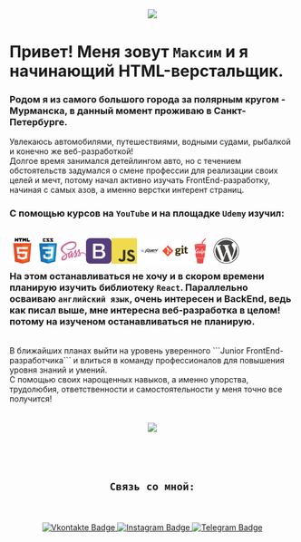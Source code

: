 <div id="header" align="center">
    <img src="https://media.giphy.com/media/Qo2dupDib32rkTY4hX/giphy.gif" width="500"/>
</div>

# Привет! Меня зовут ```Максим``` и я начинающий HTML-верстальщик.

### Родом я из самого большого города за полярным кругом - Мурманска, в данный момент проживаю в Санкт-Петербурге.

Увлекаюсь автомобилями, путешествиями, водными судами, рыбалкой и конечно же веб-разработкой! <br> 
Долгое время занимался детейлингом авто, но с течением обстоятельств задумался о смене профессии для реализации своих целей и мечт, потому начал активно изучать FrontEnd-разработку, начиная с самых азов, а именно верстки интерент страниц. <br>

### С помощью курсов на ```YouTube``` и на площадке ```Udemy``` изучил:
<br>
<img align="left" alt="Html" width="45" src="https://raw.githubusercontent.com/github/explore/80688e429a7d4ef2fca1e82350fe8e3517d3494d/topics/html/html.png"></img>
<img align="left" alt="CSS" width="45" src="https://raw.githubusercontent.com/github/explore/80688e429a7d4ef2fca1e82350fe8e3517d3494d/topics/css/css.png"></img>
<img align="left" alt="Sass" width="45" src="https://raw.githubusercontent.com/github/explore/80688e429a7d4ef2fca1e82350fe8e3517d3494d/topics/sass/sass.png"></img>
<img align="left" alt="Bootstrap" width="45" src="https://raw.githubusercontent.com/github/explore/80688e429a7d4ef2fca1e82350fe8e3517d3494d/topics/bootstrap/bootstrap.png"></img>
<img align="left" alt="JavaScript" width="45" src="https://raw.githubusercontent.com/github/explore/80688e429a7d4ef2fca1e82350fe8e3517d3494d/topics/javascript/javascript.png"></img>
<img align="left" alt="JQuery" width="45" src="https://raw.githubusercontent.com/github/explore/80688e429a7d4ef2fca1e82350fe8e3517d3494d/topics/jquery/jquery.png"></img>
<img align="left" alt="Git" width="45" src="https://raw.githubusercontent.com/github/explore/80688e429a7d4ef2fca1e82350fe8e3517d3494d/topics/git/git.png"></img>
<img align="left" alt="Gulp" width="45" src="https://raw.githubusercontent.com/github/explore/80688e429a7d4ef2fca1e82350fe8e3517d3494d/topics/gulp/gulp.png"></img>
<img align="left" alt="WordPress" width="45" src="https://raw.githubusercontent.com/github/explore/80688e429a7d4ef2fca1e82350fe8e3517d3494d/topics/wordpress/wordpress.png"></img>
<br>
<br>

### На этом останавливаться не хочу и в скором времени планирую изучить библиотеку ```React```. Параллельно осваиваю ```английский язык```, очень интересен и BackEnd, ведь как писал выше, мне интересна веб-разработка в целом! потому на изученом останавливаться не планирую.
<br>
В ближайших планах выйти на уровень уверенного ```Junior FrontEnd-разработчика``` и влиться в команду профессионалов для повышения уровня знаний и умений.
<br>
С помощью своих нарощенных навыков, а именно упорства, трудолюбия, ответственности и самостоятельности у меня точно все получится!
<br>
<br>
<br>

<div id="social" align="center">
  <img src="https://media.giphy.com/media/M9gbBd9nbDrOTu1Mqx/giphy.gif" width="200"/>
</div>
<br>
<br>
<br>

## <div align=center>```Связь со мной:```</div>
<br>
<br>

<div id="badges" align="center">
  <a href="https://vk.com/maberukov">
    <img src="https://img.shields.io/badge/Vkontakte-blue?style=for-the-badge&logo=Vk&logoColor=white" alt="Vkontakte Badge"/>
  </a>
  <a href="https://instagram/Aberukov">
    <img src="https://img.shields.io/badge/instagram-magenta?style=for-the-badge&logo=instagram&logoColor=white" alt="Instagram Badge"/>
  </a>
  <a href="https://t.me/Aberukov">
    <img src="https://img.shields.io/badge/Telegram-blue?style=for-the-badge&logo=telegram&logoColor=white" alt="Telegram Badge"/>
  </a>
</div>
